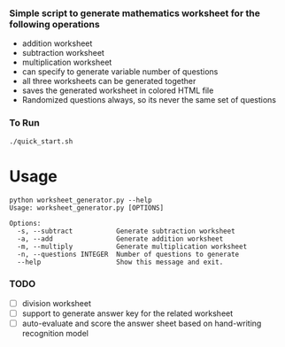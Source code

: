 ### Simple script to generate mathematics worksheet for the following operations

- addition worksheet
- subtraction worksheet
- multiplication worksheet
- can specify to generate variable number of questions
- all three worksheets can be generated together
- saves the generated worksheet in colored HTML file
- Randomized questions always, so its never the same set of questions

### To Run
```
./quick_start.sh
```

# Usage
```
python worksheet_generator.py --help
Usage: worksheet_generator.py [OPTIONS]

Options:
  -s, --subtract           Generate subtraction worksheet
  -a, --add                Generate addition worksheet
  -m, --multiply           Generate multiplication worksheet
  -n, --questions INTEGER  Number of questions to generate
  --help                   Show this message and exit.
```

### TODO
- [ ] division worksheet
- [ ] support to generate answer key for the related worksheet
- [ ] auto-evaluate and score the answer sheet based on hand-writing recognition model
